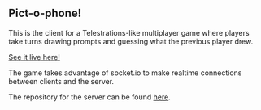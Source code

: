 ## Pict-o-phone!

This is the client for a Telestrations-like multiplayer game where players take turns drawing prompts and guessing what the previous player drew.

[See it live here!](https://pictophone.now.sh)

The game takes advantage of socket.io to make realtime connections between clients and the server.

The repository for the server can be found [here](https://github.com/KaiVandivier/pictophone-server).
